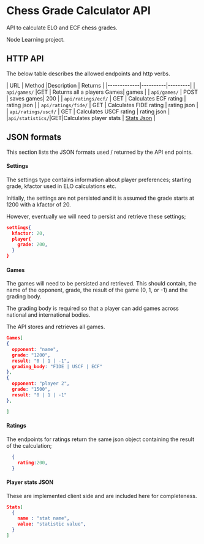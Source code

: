 # Chess Grade Calculator API
API to calculate ELO and ECF chess grades.

Node Learning project.

## HTTP API

The below table describes the allowed endpoints and http verbs.

| URL  | Method |Description | Returns |
|-------------|----------|---------|
| ```api/games/```  |GET   | Returns all a players Games| games |
| ```api/games/```  | POST  | saves games| 200 |
| ```api/ratings/ecf/```  | GET  | Calculates ECF rating | rating json |
| ```api/ratings/fide/```  | GET  | Calculates FIDE rating | rating json |
| ```api/ratings/uscf/``` | GET  | Calculates USCF rating | rating json |
|```api/statistics/```|GET|Calculates player stats | [Stats Json](#Player-stats-JSON) |


## JSON formats
This section lists the JSON formats used / returned by the API end points.

#### Settings
The settings type contains information about player preferences; starting grade, kfactor used in ELO calculations etc.

Initially, the settings are not persisted and it is assumed the grade starts at 1200 with a kfactor of 20.

However, eventually we will need to persist and retrieve these settings;

```json
settings{
  kfactor: 20,
  player{
    grade: 200,
  }  
}

```

#### Games
The games will need to be persisted and retrieved.  This should contain, the name of the opponent, grade, the result of the game (0, 1, or -1) and the grading body.

The grading body is required so that a player can add games across national and international bodies.

The API stores and retrieves all games.

```json
Games[
{
  opponent: "name",
  grade: "1200",
  result: "0 | 1 | -1",
  grading_body: "FIDE | USCF | ECF"
},
{
  opponent: "player 2",
  grade: "1500",
  result: "0 | 1 | -1"
},

]
```

#### Ratings
The endpoints for ratings return the same json object containing the result of the calculation;

```json
  {
    rating:200,
  }
```

#### Player stats JSON
These are implemented client side and are included here for completeness.

```json
Stats[
  {
    name : "stat name",
    value: "statistic value",
  }
]

```

